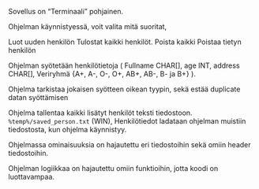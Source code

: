 Sovellus on “Terminaali” pohjainen.

Ohjelman käynnistyessä, voit valita mitä suoritat,

Luot uuden henkilön
Tulostat kaikki henkilöt.
Poista kaikki
Poistaa tietyn henkilön

Ohjelman syötetään henkilötietoja (
    Fullname CHAR[],
    age INT,
    address CHAR[],
    Veriryhmä {A+, A-, O-, O+, AB+, AB-, B- ja B+}
).

Ohjelma tarkistaa jokaisen syötteen oikean tyypin, sekä estää duplicate datan syöttämisen

Ohjelma tallentaa kaikki lisätyt henkilöt teksti tiedostoon. `%temp%/saved_person.txt` (WIN), Henkilötiedot ladataan ohjelman muistiin tiedostosta, kun ohjelma käynnistyy.

Ohjelmassa ominaisuuksia on hajautettu eri tiedostoihin sekä omiin header tiedostoihin.

Ohjelman logiikkaa on hajautettu omiin funktioihin, jotta koodi on luottavampaa. 